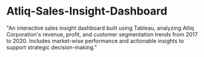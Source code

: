 # Atliq-Sales-Insight-Dashboard
"An interactive sales insight dashboard built using Tableau, analyzing Atliq Corporation's revenue, profit, and customer segmentation trends from 2017 to 2020. Includes market-wise performance and actionable insights to support strategic decision-making."
